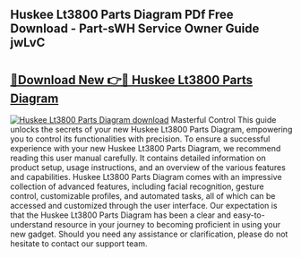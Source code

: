 ## Huskee Lt3800 Parts Diagram PDf Free Download - Part-sWH Service Owner Guide jwLvC

# <h2><a href="http://dfmevuy.blite.top/?on=Huskee+Lt3800+Parts+Diagram">🔗Download New 👉🔴 Huskee Lt3800 Parts Diagram</a></h2>

[![Huskee Lt3800 Parts Diagram download](https://i.imgur.com/lujVjoI.png)](http://dfmevuy.blite.top/?on=Huskee+Lt3800+Parts+Diagram)
Masterful Control This guide unlocks the secrets of your new Huskee Lt3800 Parts Diagram, empowering you to control its functionalities with precision. To ensure a successful experience with your new Huskee Lt3800 Parts Diagram, we recommend reading this user manual carefully. It contains detailed information on product setup, usage instructions, and an overview of the various features and capabilities. Huskee Lt3800 Parts Diagram comes with an impressive collection of advanced features, including facial recognition, gesture control, customizable profiles, and automated tasks, all of which can be accessed and customized through the user interface. Our expectation is that the Huskee Lt3800 Parts Diagram has been a clear and easy-to-understand resource in your journey to becoming proficient in using your new gadget. Should you need any assistance or clarification, please do not hesitate to contact our support team.
